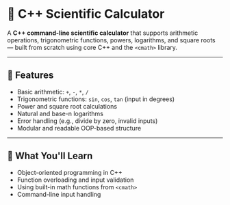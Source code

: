 # 🧮 C++ Scientific Calculator

A **C++ command-line scientific calculator** that supports arithmetic operations, trigonometric functions, powers, logarithms, and square roots — built from scratch using core C++ and the `<cmath>` library.

---

## 📌 Features

- Basic arithmetic: `+`, `-`, `*`, `/`
- Trigonometric functions: `sin`, `cos`, `tan` (input in degrees)
- Power and square root calculations
- Natural and base-n logarithms
- Error handling (e.g., divide by zero, invalid inputs)
- Modular and readable OOP-based structure

---

## 🧠 What You'll Learn

- Object-oriented programming in C++
- Function overloading and input validation
- Using built-in math functions from `<cmath>`
- Command-line input handling



